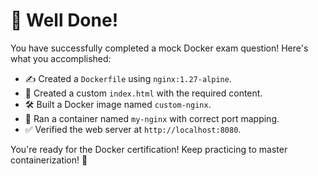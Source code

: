 # 🎉 Well Done!

You have successfully completed a mock Docker exam question! Here's what you accomplished:
- ✍️ Created a `Dockerfile` using `nginx:1.27-alpine`.
- 📜 Created a custom `index.html` with the required content.
- 🛠 Built a Docker image named `custom-nginx`.
- 🚀 Ran a container named `my-nginx` with correct port mapping.
- ✅ Verified the web server at `http://localhost:8080`.

You're ready for the Docker certification! Keep practicing to master containerization! 🌟
